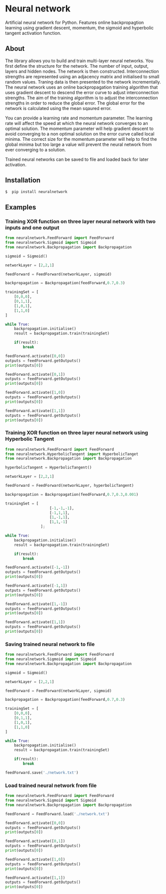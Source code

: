# Neural network
Artificial neural network for Python. Features online backpropagtion learning using gradient descent, momentum, the sigmoid and hyperbolic tangent activation function.

## About
The library allows you to build and train multi-layer neural networks. You first define the structure for the network. The number of input, output, layers and hidden nodes. The network is then constructed. Interconnection strengths are represented using an adjacency matrix and initialised to small random values.  Traning data is then presented to the network incrementally. The neural network uses an online backpropagation training algorithm that uses gradient descent to descend the error curve to adjust interconnection strengths. The aim of the training algorithm is to adjust the interconnection strengths in order to reduce the global error. The global error for the network is calculated using the mean sqaured error. 

You can provide a learning rate and momentum parameter.  The learning rate will affect the speed at which the neural network converges to an optimal solution. The momentum parameter will help gradient descent to avoid converging to a non optimal solution on the error curve called local minima.  The correct size for the momentum parameter will help to find the global minima but too large a value will prevent the neural network from ever converging to a solution.

Trained neural networks can be saved to file and loaded back for later activation.

## Installation
```bash
$  pip install neuralnetwork
```
## Examples
### Training XOR function on three layer neural network with two inputs and one output
```py
from neuralnetwork.FeedForward import FeedForward
from neuralnetwork.Sigmoid import Sigmoid
from neuralnetwork.Backpropagation import Backpropagation

sigmoid = Sigmoid()

networkLayer = [2,2,1]

feedForward = FeedForward(networkLayer, sigmoid)

backpropagation = Backpropagation(feedForward,0.7,0.3)

trainingSet = [
    [0,0,0],
    [0,1,1],
    [1,0,1],
    [1,1,0]
]

while True:
    backpropagation.initialise()
    result = backpropagation.train(trainingSet)

    if(result):
        break

feedForward.activate([0,0])
outputs = feedForward.getOutputs()
print(outputs[0])

feedForward.activate([0,1])
outputs = feedForward.getOutputs()
print(outputs[0])

feedForward.activate([1,0])
outputs = feedForward.getOutputs()
print(outputs[0])

feedForward.activate([1,1])
outputs = feedForward.getOutputs()
print(outputs[0])
```

### Training XOR function on three layer neural network using Hyperbolic Tangent
```py
from neuralnetwork.FeedForward import FeedForward
from neuralnetwork.HyperbolicTangent import HyperbolicTanget
from neuralnetwork.Backpropagation import Backpropagation

hyperbolicTangent = HyperbolicTangent()

networkLayer = [2,2,1]

feedForward = FeedForward(networkLayer, hyperbolicTangent)

backpropagation = Backpropagation(feedForward,0.7,0.3,0.001)

trainingSet = [
                    [-1,-1,-1],
                    [-1,1,1],
                    [1,-1,1],
                    [1,1,-1]
                ];

while True:
    backpropagation.initialise()
    result = backpropagation.train(trainingSet)

    if(result):
        break

feedForward.activate([-1,-1])
outputs = feedForward.getOutputs()
print(outputs[0])

feedForward.activate([-1,1])
outputs = feedForward.getOutputs()
print(outputs[0])

feedForward.activate([1,-1])
outputs = feedForward.getOutputs()
print(outputs[0])

feedForward.activate([1,1])
outputs = feedForward.getOutputs()
print(outputs[0])
```

### Saving trained neural network to file
```py
from neuralnetwork.FeedForward import FeedForward
from neuralnetwork.Sigmoid import Sigmoid
from neuralnetwork.Backpropagation import Backpropagation

sigmoid = Sigmoid()

networkLayer = [2,2,1]

feedForward = FeedForward(networkLayer, sigmoid)

backpropagation = Backpropagation(feedForward,0.7,0.3)

trainingSet = [
    [0,0,0],
    [0,1,1],
    [1,0,1],
    [1,1,0]
]

while True:
    backpropagation.initialise()
    result = backpropagation.train(trainingSet)

    if(result):
        break

feedForward.save('./network.txt')
```

### Load trained neural network from file
```py
from neuralnetwork.FeedForward import FeedForward
from neuralnetwork.Sigmoid import Sigmoid
from neuralnetwork.Backpropagation import Backpropagation

feedForward = FeedForward.load('./network.txt')

feedForward.activate([0,0])
outputs = feedForward.getOutputs()
print(outputs[0])

feedForward.activate([0,1])
outputs = feedForward.getOutputs()
print(outputs[0])

feedForward.activate([1,0])
outputs = feedForward.getOutputs()
print(outputs[0])

feedForward.activate([1,1])
outputs = feedForward.getOutputs()
print(outputs[0])
```
